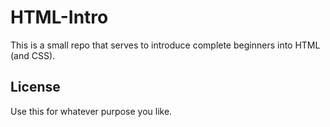 # HTML-Intro

This is a small repo that serves to introduce complete beginners into HTML (and CSS).

## License
Use this for whatever purpose you like.